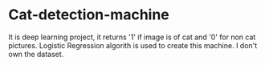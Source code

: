 # Cat-detection-machine
It is deep learning project, it returns '1' if image is of cat and '0' for non cat pictures.
Logistic Regression algorith is used to create this machine.
I don't own the dataset.
